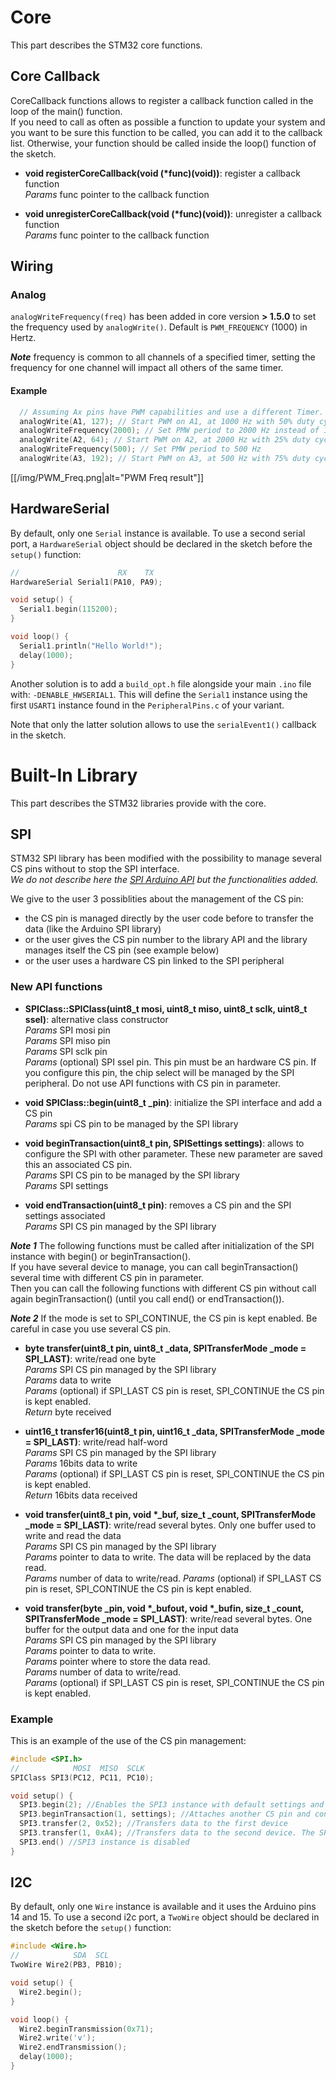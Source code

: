 # Core

This part describes the STM32 core functions.

## Core Callback

CoreCallback functions allows to register a callback function called in the loop of the main() function.  
If you need to call as often as possible a function to update your system and you want to be sure this function to be called, you can add it to the callback list. Otherwise, your function should be called inside the loop() function of
the sketch.

* **void registerCoreCallback(void (*func)(void))**: register a callback function  
_Params_ func pointer to the callback function  

* **void unregisterCoreCallback(void (*func)(void))**: unregister a callback function  
_Params_ func pointer to the callback function  

## Wiring

### Analog

`analogWriteFrequency(freq)` has been added in core version **> 1.5.0** to set the frequency used by `analogWrite()`. Default is `PWM_FREQUENCY` (1000) in Hertz.

**_Note_** frequency is common to all channels of a specified timer, setting the frequency for one channel will impact all others of the same timer.

#### Example
```C
  // Assuming Ax pins have PWM capabilities and use a different Timer.
  analogWrite(A1, 127); // Start PWM on A1, at 1000 Hz with 50% duty cycle
  analogWriteFrequency(2000); // Set PMW period to 2000 Hz instead of 1000
  analogWrite(A2, 64); // Start PWM on A2, at 2000 Hz with 25% duty cycle
  analogWriteFrequency(500); // Set PMW period to 500 Hz
  analogWrite(A3, 192); // Start PWM on A3, at 500 Hz with 75% duty cycle
```

[[/img/PWM_Freq.png|alt="PWM Freq result"]]

## HardwareSerial

By default, only one `Serial` instance is available.
To use a second serial port, a `HardwareSerial` object should be declared in the sketch before the `setup()` function:
```C++
//                      RX    TX
HardwareSerial Serial1(PA10, PA9);

void setup() {
  Serial1.begin(115200); 
}

void loop() {
  Serial1.println("Hello World!");
  delay(1000);
}
```
Another solution is to add a `build_opt.h` file alongside your main `.ino` file with: `-DENABLE_HWSERIAL1`.
This will define the `Serial1` instance using the first `USART1` instance found in the `PeripheralPins.c` of your variant.

Note that only the latter solution allows to use the `serialEvent1()` callback in the sketch.

# Built-In Library

This part describes the STM32 libraries provide with the core.

## SPI

STM32 SPI library has been modified with the possibility to manage several CS pins without to stop the SPI interface.  
_We do not describe here the [SPI Arduino API](https://www.arduino.cc/en/Reference/SPI) but the functionalities added._  

We give to the user 3 possiblities about the management of the CS pin:  
* the CS pin is managed directly by the user code before to transfer the data (like the Arduino SPI library)  
* or the user gives the CS pin number to the library API and the library manages itself the CS pin (see example below)  
* or the user uses a hardware CS pin linked to the SPI peripheral  

### New API functions

* **SPIClass::SPIClass(uint8_t mosi, uint8_t miso, uint8_t sclk, uint8_t ssel)**: alternative class constructor  
_Params_ SPI mosi pin  
_Params_ SPI miso pin  
_Params_ SPI sclk pin  
_Params_ (optional) SPI ssel pin. This pin must be an hardware CS pin. If you configure this pin, the chip select will be managed by the SPI peripheral. Do not use API functions with CS pin in parameter.

* **void SPIClass::begin(uint8_t _pin)**: initialize the SPI interface and add a CS pin  
_Params_ spi CS pin to be managed by the SPI library  

* **void beginTransaction(uint8_t pin, SPISettings settings)**: allows to configure the SPI with other parameter. These new parameter are saved this an associated CS pin.  
_Params_ SPI CS pin to be managed by the SPI library  
_Params_ SPI settings  

* **void endTransaction(uint8_t pin)**: removes a CS pin and the SPI settings associated  
_Params_ SPI CS pin managed by the SPI library  

**_Note 1_** The following functions must be called after initialization of the SPI instance with begin() or beginTransaction().  
If you have several device to manage, you can call beginTransaction() several time with different CS pin in parameter.  
Then you can call the following functions with different CS pin without call again beginTransaction() (until you call end() or endTransaction()).  

**_Note 2_** If the mode is set to SPI_CONTINUE, the CS pin is kept enabled. Be careful in case you use several CS pin.  

* **byte transfer(uint8_t pin, uint8_t _data, SPITransferMode _mode = SPI_LAST)**: write/read one byte  
_Params_ SPI CS pin managed by the SPI library  
_Params_ data to write  
_Params_ (optional) if SPI_LAST CS pin is reset, SPI_CONTINUE the CS pin is kept enabled.  
_Return_ byte received  

* **uint16_t transfer16(uint8_t pin, uint16_t _data, SPITransferMode _mode = SPI_LAST)**: write/read half-word  
_Params_ SPI CS pin managed by the SPI library  
_Params_ 16bits data to write  
_Params_ (optional) if SPI_LAST CS pin is reset, SPI_CONTINUE the CS pin is kept enabled.  
_Return_ 16bits data received  

* **void transfer(uint8_t pin, void *_buf, size_t _count, SPITransferMode _mode = SPI_LAST)**: write/read several bytes. Only one buffer used to write and read the data  
_Params_ SPI CS pin managed by the SPI library  
_Params_ pointer to data to write. The data will be replaced by the data read.  
_Params_ number of data to write/read.
_Params_ (optional) if SPI_LAST CS pin is reset, SPI_CONTINUE the CS pin is kept enabled.  

* **void transfer(byte _pin, void *_bufout, void *_bufin, size_t _count, SPITransferMode _mode = SPI_LAST)**: write/read several bytes. One buffer for the output data and one for the input data  
_Params_ SPI CS pin managed by the SPI library  
_Params_ pointer to data to write.  
_Params_ pointer where to store the data read.  
_Params_ number of data to write/read.  
_Params_ (optional) if SPI_LAST CS pin is reset, SPI_CONTINUE the CS pin is kept enabled.  

### Example

This is an example of the use of the CS pin management:  

```C++
#include <SPI.h>
//            MOSI  MISO  SCLK
SPIClass SPI3(PC12, PC11, PC10);

void setup() {
  SPI3.begin(2); //Enables the SPI3 instance with default settings and attaches the CS pin  
  SPI3.beginTransaction(1, settings); //Attaches another CS pin and configure the SPI3 instance with other settings  
  SPI3.transfer(2, 0x52); //Transfers data to the first device
  SPI3.transfer(1, 0xA4); //Transfers data to the second device. The SPI3 instance is configured with the right settings  
  SPI3.end() //SPI3 instance is disabled
}
```

## I2C
By default, only one `Wire` instance is available and it uses the Arduino pins 14 and 15.
To use a second i2c port, a `TwoWire` object should be declared in the sketch before the `setup()` function:
```C++
#include <Wire.h>
//            SDA  SCL
TwoWire Wire2(PB3, PB10);

void setup() {
  Wire2.begin(); 
}

void loop() {
  Wire2.beginTransmission(0x71);
  Wire2.write('v');
  Wire2.endTransmission();
  delay(1000);
}
```